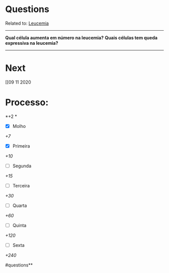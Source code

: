 # Questions
Related to: [Leucemia](Leucemia.md)

---

**Qual célula aumenta em número na leucemia?**
**Quais células tem queda expressiva na leucemia?**

---
# Next
[[09 11 2020
# Processo:
*+2 *
- [x] Molho  

*+7* 

- [x] Primeira 

*+10* 

- [ ] Segunda

*+15* 

- [ ] Terceira 

*+30* 

- [ ] Quarta 

*+60* 

- [ ] Quinta 

*+120* 

- [ ] Sexta 

*+240* 


#questions**